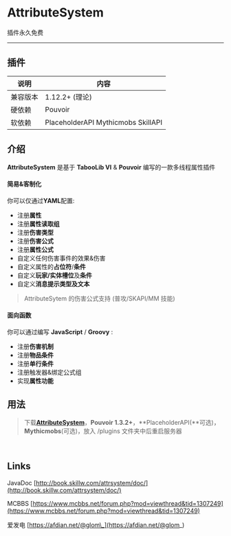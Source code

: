 # AttributeSystem

插件永久免费

---

## 插件

| 说明     | 内容                               |
| -------- | ---------------------------------- |
| 兼容版本 | 1.12.2+ (理论)                     |
| 硬依赖   | Pouvoir                            |
| 软依赖   | PlaceholderAPI Mythicmobs SkillAPI |

## 介绍

**AttributeSystem** 是基于 **TabooLib VI** & **Pouvoir** 编写的一款多线程属性插件

#### **简易&客制化**

你可以仅通过**YAML**配置:

- 注册**属性**
- 注册**属性读取组**
- 注册**伤害类型**
- 注册**伤害公式**
- 注册**属性公式**
- 自定义任何伤害事件的效果&伤害
- 自定义属性的**占位符**/**条件**
- 自定义**玩家/实体槽位**及**条件**
- 自定义**消息提示类型及文本**

> AttributeSytem 的伤害公式支持 (普攻/SKAPI/MM 技能)

#### **面向函数**

你可以通过编写 **JavaScript** / **Groovy** :

- 注册**伤害机制**
- 注册**物品条件**
- 注册**单行条件**
- 注册触发器&绑定公式组
- 实现**属性功能**

## 用法

> 下载[**AttributeSystem**](https://www.mcbbs.net/forum.php?mod=viewthread&tid=1307249)，**Pouvoir 1.3.2+**，**PlaceholderAPI(**可选)，**Mythicmobs**(可选)，放入 /plugins 文件夹中后重启服务器

<br/>

## Links

JavaDoc [http://book.skillw.com/attrsystem/doc/](http://book.skillw.com/attrsystem/doc/)

MCBBS [https://www.mcbbs.net/forum.php?mod=viewthread&tid=1307249](https://www.mcbbs.net/forum.php?mod=viewthread&tid=1307249)

爱发电 [https://afdian.net/@glom\_](https://afdian.net/@glom_)
